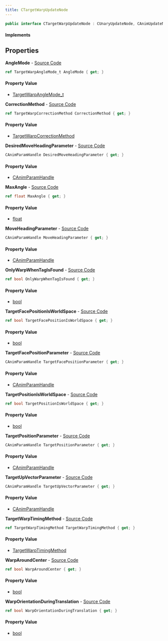 ```yaml
---
title: CTargetWarpUpdateNode
---
```


```csharp
public interface CTargetWarpUpdateNode : CUnaryUpdateNode, CAnimUpdateNodeBase, ISchemaClass<CAnimUpdateNodeBase>, ISchemaClass<CUnaryUpdateNode>, ISchemaClass<CTargetWarpUpdateNode>, ISchemaField, ISchemaClass, INativeHandle
```

#### Implements

## Properties

**AngleMode** - [Source Code](https://github.com/swiftly-solution/swiftlys2/blob/main/managed/src/SwiftlyS2.Generated/Schemas/Interfaces/CTargetWarpUpdateNode.cs#L16)

```csharp
ref TargetWarpAngleMode_t AngleMode { get; }
```

#### Property Value

- [TargetWarpAngleMode_t](/docs/api/shared/schemadefinitions/targetwarpanglemode_t)

**CorrectionMethod** - [Source Code](https://github.com/swiftly-solution/swiftlys2/blob/main/managed/src/SwiftlyS2.Generated/Schemas/Interfaces/CTargetWarpUpdateNode.cs#L28)

```csharp
ref TargetWarpCorrectionMethod CorrectionMethod { get; }
```

#### Property Value

- [TargetWarpCorrectionMethod](/docs/api/shared/schemadefinitions/targetwarpcorrectionmethod)

**DesiredMoveHeadingParameter** - [Source Code](https://github.com/swiftly-solution/swiftlys2/blob/main/managed/src/SwiftlyS2.Generated/Schemas/Interfaces/CTargetWarpUpdateNode.cs#L26)

```csharp
CAnimParamHandle DesiredMoveHeadingParameter { get; }
```

#### Property Value

- [CAnimParamHandle](/docs/api/shared/schemadefinitions/canimparamhandle)

**MaxAngle** - [Source Code](https://github.com/swiftly-solution/swiftlys2/blob/main/managed/src/SwiftlyS2.Generated/Schemas/Interfaces/CTargetWarpUpdateNode.cs#L42)

```csharp
ref float MaxAngle { get; }
```

#### Property Value

- [float](https://learn.microsoft.com/dotnet/api/system.single)

**MoveHeadingParameter** - [Source Code](https://github.com/swiftly-solution/swiftlys2/blob/main/managed/src/SwiftlyS2.Generated/Schemas/Interfaces/CTargetWarpUpdateNode.cs#L24)

```csharp
CAnimParamHandle MoveHeadingParameter { get; }
```

#### Property Value

- [CAnimParamHandle](/docs/api/shared/schemadefinitions/canimparamhandle)

**OnlyWarpWhenTagIsFound** - [Source Code](https://github.com/swiftly-solution/swiftlys2/blob/main/managed/src/SwiftlyS2.Generated/Schemas/Interfaces/CTargetWarpUpdateNode.cs#L36)

```csharp
ref bool OnlyWarpWhenTagIsFound { get; }
```

#### Property Value

- [bool](https://learn.microsoft.com/dotnet/api/system.boolean)

**TargetFacePositionIsWorldSpace** - [Source Code](https://github.com/swiftly-solution/swiftlys2/blob/main/managed/src/SwiftlyS2.Generated/Schemas/Interfaces/CTargetWarpUpdateNode.cs#L32)

```csharp
ref bool TargetFacePositionIsWorldSpace { get; }
```

#### Property Value

- [bool](https://learn.microsoft.com/dotnet/api/system.boolean)

**TargetFacePositionParameter** - [Source Code](https://github.com/swiftly-solution/swiftlys2/blob/main/managed/src/SwiftlyS2.Generated/Schemas/Interfaces/CTargetWarpUpdateNode.cs#L22)

```csharp
CAnimParamHandle TargetFacePositionParameter { get; }
```

#### Property Value

- [CAnimParamHandle](/docs/api/shared/schemadefinitions/canimparamhandle)

**TargetPositionIsWorldSpace** - [Source Code](https://github.com/swiftly-solution/swiftlys2/blob/main/managed/src/SwiftlyS2.Generated/Schemas/Interfaces/CTargetWarpUpdateNode.cs#L34)

```csharp
ref bool TargetPositionIsWorldSpace { get; }
```

#### Property Value

- [bool](https://learn.microsoft.com/dotnet/api/system.boolean)

**TargetPositionParameter** - [Source Code](https://github.com/swiftly-solution/swiftlys2/blob/main/managed/src/SwiftlyS2.Generated/Schemas/Interfaces/CTargetWarpUpdateNode.cs#L18)

```csharp
CAnimParamHandle TargetPositionParameter { get; }
```

#### Property Value

- [CAnimParamHandle](/docs/api/shared/schemadefinitions/canimparamhandle)

**TargetUpVectorParameter** - [Source Code](https://github.com/swiftly-solution/swiftlys2/blob/main/managed/src/SwiftlyS2.Generated/Schemas/Interfaces/CTargetWarpUpdateNode.cs#L20)

```csharp
CAnimParamHandle TargetUpVectorParameter { get; }
```

#### Property Value

- [CAnimParamHandle](/docs/api/shared/schemadefinitions/canimparamhandle)

**TargetWarpTimingMethod** - [Source Code](https://github.com/swiftly-solution/swiftlys2/blob/main/managed/src/SwiftlyS2.Generated/Schemas/Interfaces/CTargetWarpUpdateNode.cs#L30)

```csharp
ref TargetWarpTimingMethod TargetWarpTimingMethod { get; }
```

#### Property Value

- [TargetWarpTimingMethod](/docs/api/shared/schemadefinitions/targetwarptimingmethod)

**WarpAroundCenter** - [Source Code](https://github.com/swiftly-solution/swiftlys2/blob/main/managed/src/SwiftlyS2.Generated/Schemas/Interfaces/CTargetWarpUpdateNode.cs#L40)

```csharp
ref bool WarpAroundCenter { get; }
```

#### Property Value

- [bool](https://learn.microsoft.com/dotnet/api/system.boolean)

**WarpOrientationDuringTranslation** - [Source Code](https://github.com/swiftly-solution/swiftlys2/blob/main/managed/src/SwiftlyS2.Generated/Schemas/Interfaces/CTargetWarpUpdateNode.cs#L38)

```csharp
ref bool WarpOrientationDuringTranslation { get; }
```

#### Property Value

- [bool](https://learn.microsoft.com/dotnet/api/system.boolean)

